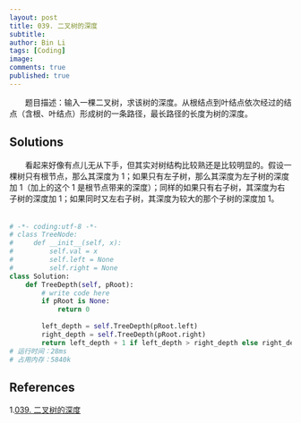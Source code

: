 ```yaml
---
layout: post
title: 039. 二叉树的深度
subtitle:
author: Bin Li
tags: [Coding]
image: 
comments: true
published: true
---
```


　　题目描述：输入一棵二叉树，求该树的深度。从根结点到叶结点依次经过的结点（含根、叶结点）形成树的一条路径，最长路径的长度为树的深度。

## Solutions
　　看起来好像有点儿无从下手，但其实对树结构比较熟还是比较明显的。假设一棵树只有根节点，那么其深度为 1；如果只有左子树，那么其深度为左子树的深度加 1（加上的这个 1 是根节点带来的深度）；同样的如果只有右子树，其深度为右子树的深度加 1；如果同时又左右子树，其深度为较大的那个子树的深度加 1。
　　
```python
# -*- coding:utf-8 -*-
# class TreeNode:
#     def __init__(self, x):
#         self.val = x
#         self.left = None
#         self.right = None
class Solution:
    def TreeDepth(self, pRoot):
        # write code here
        if pRoot is None:
            return 0
        
        left_depth = self.TreeDepth(pRoot.left)
        right_depth = self.TreeDepth(pRoot.right)
        return left_depth + 1 if left_depth > right_depth else right_depth + 1
# 运行时间：28ms
# 占用内存：5840k
```

## References
1.[039. 二叉树的深度](https://www.nowcoder.com/practice/435fb86331474282a3499955f0a41e8b?tpId=13&tqId=11191&rp=1&ru=%2Fta%2Fcoding-interviews&qru=%2Fta%2Fcoding-interviews%2Fquestion-ranking&tPage=2)
